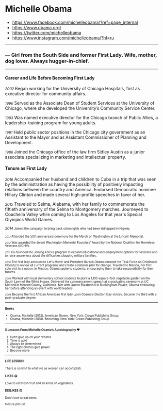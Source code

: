 # Michelle Obama
* https://www.facebook.com/michelleobama/?ref=page_internal
* https://www.obama.org/
* https://twitter.com/michelleobama
* https://www.instagram.com/michelleobama/?hl=ru

---

### ― Girl from the South Side and former First Lady. Wife, mother, dog lover. Always hugger-in-chief.

---

#### Career and Life Before Becoming First Lady 

<small>*2002*</small>
Began working for the University of Chicago Hospitals, first as executive director for community affairs.

<small>*1996*</small>
Served as the Associate Dean of Student Services at the University of Chicago, where she developed the University’s Community Service Center.

<small>*1993*</small>
Was named executive director for the Chicago branch of Public Allies, a leadership-training program for young adults.

<small>*1991*</small>
Held public sector positions in the Chicago city government as an Assistant to the Mayor and as Assistant Commissioner of Planning and Development.

<small> *1988* </small>
Joined the Chicago office of the law firm Sidley Austin as a junior associate specializing in marketing and intellectual property.

#### Tenure as First Lady

<small>*2016*</small>
Accompanied her husband and children to Cuba in a trip that was seen by the administration as having the possibility of positively impacting relations between the country and America.
Endorsed Democratic nominee Hillary Clinton and made several high-profile speeches in favor of her.

<small>*2015*</small>
Traveled to Selma, Alabama, with her family to commemorate the fiftieth anniversary of the Selma to Montgomery marches.
Journeyed to Coachella Valley while coming to Los Angeles for that year's Special Olympics World Games.

<small>*2014*<small/>
Joined the campaign to bring back school girls who had been kidnapped in Nigeria.
  
<small>*2013*</small>
Attended the 50th anniversary ceremony for the March on Washington at the Lincoln Memorial.

<small>*2012*</small>
Was awarded the Jerald Washington Memorial Founders' Award by the National Coalition for Homeless Veterans (NCHV).

<small>*2011*</small>
Co-founded the Joining Forces program to expand educational and employment options for veterans and to raise awareness about the difficulties plaguing military families.

<small>*2010*</small>
The first lady announced Let's Move! and President Barack Obama created the Task Force on Childhood Obesity to review all current programs and create a national plan for change.
Traveled to Mexico, her first solo visit to a nation. In Mexico, Obama spoke to students, encouraging them to take responsibility for their futures.

<small>*2009*</small>
Worked with local elementary school students to plant a 1,100-square-foot vegetable garden on the South Lawn of the White House.
Delivered the commencement speech at a graduating ceremony at UC Merced in Merced County, California.
Met with Queen Elizabeth II in Buckingham Palace, Obama embracing her before attending an event with world leaders.

<small>*2008*</small>
Became the first African American first lady upon Obama’s Election Day victory.
Became the third with a post-graduate degree.

---

#### Books
- Obama, Michelle (2012). American Grown. New York: Crown Publishing Group.
- Obama, Michelle (2018). Becoming. New York: Crown Publishing Group.

---

#### 5 Lessons From Michelle Obama’s Autobiography ❤️

1. Don’t give up on your dreams
2. Time is gold
3. Always be determined
4. The right clothes give power
5. Become more

---

#### LIFE LESSON

There is no limit to what we as women can accomplish.

#### LIKES 😃

Love to eat fresh fruit and all kinds of vegetables.
 
 #### DISLIKES 😞  
 
 Don't love to eat beets.
 



Hocus-pocus!